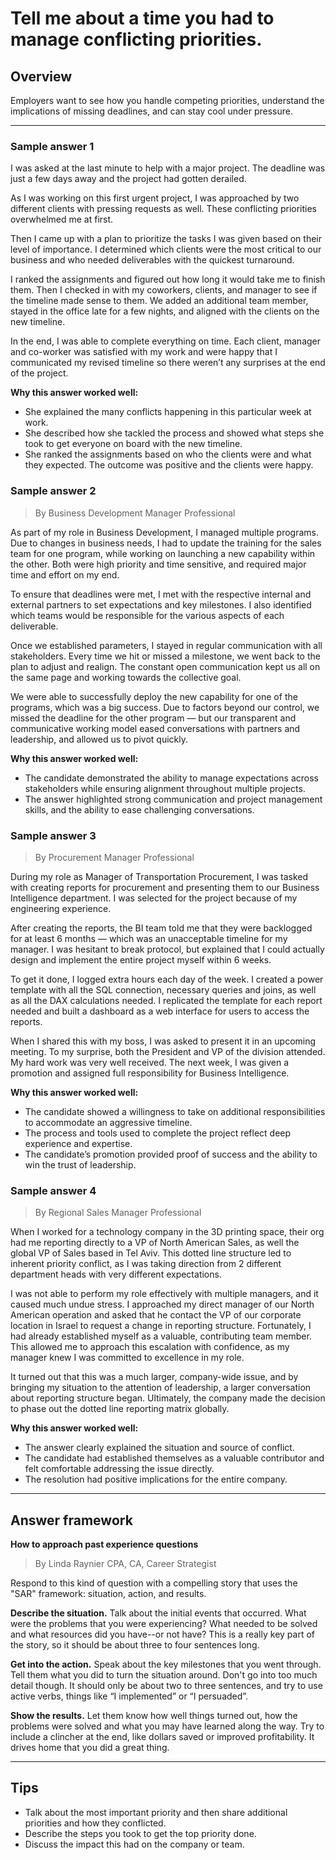 # Tell me about a time you had to manage conflicting priorities.

## Overview
Employers want to see how you handle competing priorities, understand the implications of missing deadlines, and can stay cool under pressure.

---

### Sample answer 1

I was asked at the last minute to help with a major project. The deadline was just a few days away and the project had gotten derailed.

As I was working on this first urgent project, I was approached by two different clients with pressing requests as well. These conflicting priorities overwhelmed me at first.

Then I came up with a plan to prioritize the tasks I was given based on their level of importance. I determined which clients were the most critical to our business and who needed deliverables with the quickest turnaround.

I ranked the assignments and figured out how long it would take me to finish them. Then I checked in with my coworkers, clients, and manager to see if the timeline made sense to them. We added an additional team member, stayed in the office late for a few nights, and aligned with the clients on the new timeline.

In the end, I was able to complete everything on time. Each client, manager and co-worker was satisfied with my work and were happy that I communicated my revised timeline so there weren’t any surprises at the end of the project.

**Why this answer worked well:**

* She explained the many conflicts happening in this particular week at work.
* She described how she tackled the process and showed what steps she took to get everyone on board with the new timeline.
* She ranked the assignments based on who the clients were and what they expected. The outcome was positive and the clients were happy.

### Sample answer 2
> By Business Development Manager Professional

As part of my role in Business Development, I managed multiple programs. Due to changes in business needs, I had to update the training for the sales team for one program, while working on launching a new capability within the other. Both were high priority and time sensitive, and required major time and effort on my end.

To ensure that deadlines were met, I met with the respective internal and external partners to set expectations and key milestones. I also identified which teams would be responsible for the various aspects of each deliverable.

Once we established parameters, I stayed in regular communication with all stakeholders. Every time we hit or missed a milestone, we went back to the plan to adjust and realign. The constant open communication kept us all on the same page and working towards the collective goal.

We were able to successfully deploy the new capability for one of the programs, which was a big success. Due to factors beyond our control, we missed the deadline for the other program — but our transparent and communicative working model eased conversations with partners and leadership, and allowed us to pivot quickly.

**Why this answer worked well:**

* The candidate demonstrated the ability to manage expectations across stakeholders while ensuring alignment throughout multiple projects.
* The answer highlighted strong communication and project management skills, and the ability to ease challenging conversations.

### Sample answer 3
> By Procurement Manager Professional

During my role as Manager of Transportation Procurement, I was tasked with creating reports for procurement and presenting them to our Business Intelligence department. I was selected for the project because of my engineering experience.

After creating the reports, the BI team told me that they were backlogged for at least 6 months — which was an unacceptable timeline for my manager. I was hesitant to break protocol, but explained that I could actually design and implement the entire project myself within 6 weeks.

To get it done, I logged extra hours each day of the week. I created a power template with all the SQL connection, necessary queries and joins, as well as all the DAX calculations needed. I replicated the template for each report needed and built a dashboard as a web interface for users to access the reports.

When I shared this with my boss, I was asked to present it in an upcoming meeting. To my surprise, both the President and VP of the division attended. My hard work was very well received. The next week, I was given a promotion and assigned full responsibility for Business Intelligence.

**Why this answer worked well:**

* The candidate showed a willingness to take on additional responsibilities to accommodate an aggressive timeline.
* The process and tools used to complete the project reflect deep experience and expertise.
* The candidate’s promotion provided proof of success and the ability to win the trust of leadership.

### Sample answer 4
> By Regional Sales Manager Professional

When I worked for a technology company in the 3D printing space, their org had me reporting directly to a VP of North American Sales, as well the global VP of Sales based in Tel Aviv. This dotted line structure led to inherent priority conflict, as I was taking direction from 2 different department heads with very different expectations.

I was not able to perform my role effectively with multiple managers, and it caused much undue stress. I approached my direct manager of our North American operation and asked that he contact the VP of our corporate location in Israel to request a change in reporting structure. Fortunately, I had already established myself as a valuable, contributing team member. This allowed me to approach this escalation with confidence, as my manager knew I was committed to excellence in my role.

It turned out that this was a much larger, company-wide issue, and by bringing my situation to the attention of leadership, a larger conversation about reporting structure began. Ultimately, the company made the decision to phase out the dotted line reporting matrix globally.

**Why this answer worked well:**

* The answer clearly explained the situation and source of conflict.
* The candidate had established themselves as a valuable contributor and felt comfortable addressing the issue directly.
* The resolution had positive implications for the entire company.

---

## Answer framework

**How to approach past experience questions**
> By Linda Raynier CPA, CA, Career Strategist

Respond to this kind of question with a compelling story that uses the "SAR" framework: situation, action, and results.

**Describe the situation.** Talk about the initial events that occurred. What were the problems that you were experiencing? What needed to be solved and what resources did you have--or not have? This is a really key part of the story, so it should be about three to four sentences long. 

**Get into the action.** Speak about the key milestones that you went through. Tell them what you did to turn the situation around. Don't go into too much detail though. It should only be about two to three sentences, and try to use active verbs, things like “I implemented” or “I persuaded”.

**Show the results.** Let them know how well things turned out, how the problems were solved and what you may have learned along the way. Try to include a clincher at the end, like dollars saved or improved profitability. It drives home that you did a great thing.

---

## Tips

* Talk about the most important priority and then share additional priorities and how they conflicted.
* Describe the steps you took to get the top priority done.
* Discuss the impact this had on the company or team.
